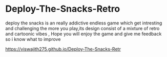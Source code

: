 # Deploy-The-Snacks-Retro

deploy the snacks is an really addictive endless game which get intresting and challenging the more you play,its design consist of a mixture of retro and cartoonic vibes , Hope you will enjoy the game and give me feedback so i know what to improve

https://viswajith275.github.io/Deploy-The-Snacks-Retr
